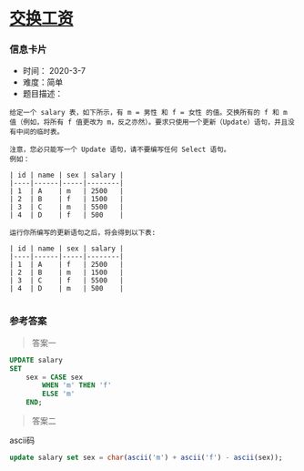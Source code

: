 # [交换工资](https://leetcode-cn.com/problems/swap-salary/)

### 信息卡片

- 时间： 2020-3-7
- 难度：简单
- 题目描述：

```
给定一个 salary 表，如下所示，有 m = 男性 和 f = 女性 的值。交换所有的 f 和 m 值（例如，将所有 f 值更改为 m，反之亦然）。要求只使用一个更新（Update）语句，并且没有中间的临时表。

注意，您必只能写一个 Update 语句，请不要编写任何 Select 语句。
例如：

| id | name | sex | salary |
|----|------|-----|--------|
| 1  | A    | m   | 2500   |
| 2  | B    | f   | 1500   |
| 3  | C    | m   | 5500   |
| 4  | D    | f   | 500    |

运行你所编写的更新语句之后，将会得到以下表:

| id | name | sex | salary |
|----|------|-----|--------|
| 1  | A    | f   | 2500   |
| 2  | B    | m   | 1500   |
| 3  | C    | f   | 5500   |
| 4  | D    | m   | 500    |


```



### 参考答案

> 答案一

```sql
UPDATE salary
SET
    sex = CASE sex
        WHEN 'm' THEN 'f'
        ELSE 'm'
    END;
```



> 答案二

ascii码

```sql
update salary set sex = char(ascii('m') + ascii('f') - ascii(sex));
```







